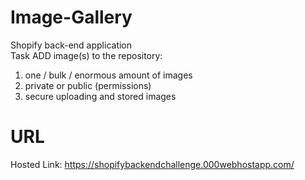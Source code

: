 # Image-Gallery
Shopify back-end application  
Task ADD image(s) to the repository:        
   1. one / bulk / enormous amount of images
   2. private or public (permissions)
   3. secure uploading and stored images
# URL
Hosted Link: https://shopifybackendchallenge.000webhostapp.com/
